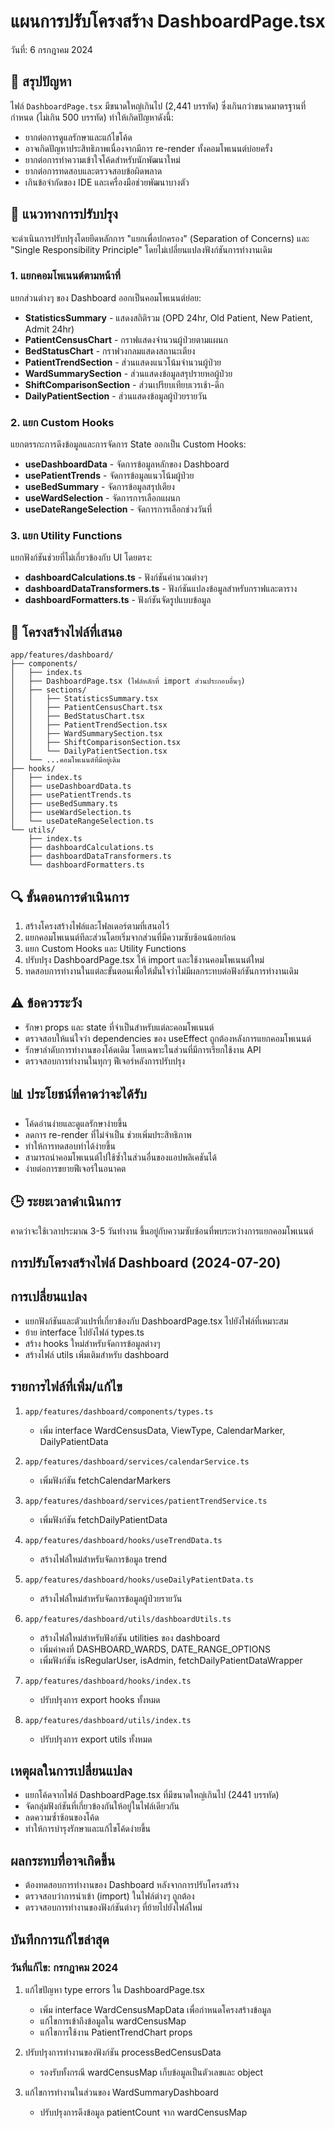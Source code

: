 # แผนการปรับโครงสร้าง DashboardPage.tsx

วันที่: 6 กรกฎาคม 2024

## 📝 สรุปปัญหา

ไฟล์ `DashboardPage.tsx` มีขนาดใหญ่เกินไป (2,441 บรรทัด) ซึ่งเกินกว่าขนาดมาตรฐานที่กำหนด (ไม่เกิน 500 บรรทัด) ทำให้เกิดปัญหาดังนี้:

- ยากต่อการดูแลรักษาและแก้ไขโค้ด
- อาจเกิดปัญหาประสิทธิภาพเนื่องจากมีการ re-render ทั้งคอมโพเนนต์บ่อยครั้ง
- ยากต่อการทำความเข้าใจโค้ดสำหรับนักพัฒนาใหม่
- ยากต่อการทดสอบและตรวจสอบข้อผิดพลาด
- เกินข้อจำกัดของ IDE และเครื่องมือช่วยพัฒนาบางตัว

## 🚀 แนวทางการปรับปรุง

จะดำเนินการปรับปรุงโดยยึดหลักการ "แยกเพื่อปกครอง" (Separation of Concerns) และ "Single Responsibility Principle" โดยไม่เปลี่ยนแปลงฟังก์ชันการทำงานเดิม

### 1. แยกคอมโพเนนต์ตามหน้าที่

แยกส่วนต่างๆ ของ Dashboard ออกเป็นคอมโพเนนต์ย่อย:

- **StatisticsSummary** - แสดงสถิติรวม (OPD 24hr, Old Patient, New Patient, Admit 24hr)
- **PatientCensusChart** - กราฟแสดงจำนวนผู้ป่วยตามแผนก
- **BedStatusChart** - กราฟวงกลมแสดงสถานะเตียง
- **PatientTrendSection** - ส่วนแสดงแนวโน้มจำนวนผู้ป่วย
- **WardSummarySection** - ส่วนแสดงข้อมูลสรุปรายหอผู้ป่วย
- **ShiftComparisonSection** - ส่วนเปรียบเทียบเวรเช้า-ดึก
- **DailyPatientSection** - ส่วนแสดงข้อมูลผู้ป่วยรายวัน

### 2. แยก Custom Hooks

แยกตรรกะการดึงข้อมูลและการจัดการ State ออกเป็น Custom Hooks:

- **useDashboardData** - จัดการข้อมูลหลักของ Dashboard
- **usePatientTrends** - จัดการข้อมูลแนวโน้มผู้ป่วย
- **useBedSummary** - จัดการข้อมูลสรุปเตียง
- **useWardSelection** - จัดการการเลือกแผนก
- **useDateRangeSelection** - จัดการการเลือกช่วงวันที่

### 3. แยก Utility Functions

แยกฟังก์ชันช่วยที่ไม่เกี่ยวข้องกับ UI โดยตรง:

- **dashboardCalculations.ts** - ฟังก์ชันคำนวณต่างๆ
- **dashboardDataTransformers.ts** - ฟังก์ชันแปลงข้อมูลสำหรับกราฟและตาราง
- **dashboardFormatters.ts** - ฟังก์ชันจัดรูปแบบข้อมูล

## 📂 โครงสร้างไฟล์ที่เสนอ

```
app/features/dashboard/
├── components/
│   ├── index.ts
│   ├── DashboardPage.tsx (ไฟล์หลักที่ import ส่วนประกอบอื่นๆ)
│   ├── sections/
│   │   ├── StatisticsSummary.tsx
│   │   ├── PatientCensusChart.tsx
│   │   ├── BedStatusChart.tsx
│   │   ├── PatientTrendSection.tsx
│   │   ├── WardSummarySection.tsx
│   │   ├── ShiftComparisonSection.tsx
│   │   └── DailyPatientSection.tsx
│   └── ...คอมโพเนนต์ที่มีอยู่เดิม
├── hooks/
│   ├── index.ts
│   ├── useDashboardData.ts
│   ├── usePatientTrends.ts
│   ├── useBedSummary.ts
│   ├── useWardSelection.ts
│   └── useDateRangeSelection.ts
└── utils/
    ├── index.ts
    ├── dashboardCalculations.ts
    ├── dashboardDataTransformers.ts
    └── dashboardFormatters.ts
```

## 🔍 ขั้นตอนการดำเนินการ

1. สร้างโครงสร้างไฟล์และโฟลเดอร์ตามที่เสนอไว้
2. แยกคอมโพเนนต์ทีละส่วนโดยเริ่มจากส่วนที่มีความซับซ้อนน้อยก่อน
3. แยก Custom Hooks และ Utility Functions
4. ปรับปรุง DashboardPage.tsx ให้ import และใช้งานคอมโพเนนต์ใหม่
5. ทดสอบการทำงานในแต่ละขั้นตอนเพื่อให้มั่นใจว่าไม่มีผลกระทบต่อฟังก์ชันการทำงานเดิม

## ⚠️ ข้อควรระวัง

- รักษา props และ state ที่จำเป็นสำหรับแต่ละคอมโพเนนต์
- ตรวจสอบให้แน่ใจว่า dependencies ของ useEffect ถูกต้องหลังการแยกคอมโพเนนต์
- รักษาลำดับการทำงานของโค้ดเดิม โดยเฉพาะในส่วนที่มีการเรียกใช้งาน API
- ตรวจสอบการทำงานในทุกๆ ฟีเจอร์หลังการปรับปรุง

## 📊 ประโยชน์ที่คาดว่าจะได้รับ

- โค้ดอ่านง่ายและดูแลรักษาง่ายขึ้น
- ลดการ re-render ที่ไม่จำเป็น ช่วยเพิ่มประสิทธิภาพ
- ทำให้การทดสอบทำได้ง่ายขึ้น
- สามารถนำคอมโพเนนต์ไปใช้ซ้ำในส่วนอื่นของแอปพลิเคชันได้
- ง่ายต่อการขยายฟีเจอร์ในอนาคต

## 🕒 ระยะเวลาดำเนินการ

คาดว่าจะใช้เวลาประมาณ 3-5 วันทำงาน ขึ้นอยู่กับความซับซ้อนที่พบระหว่างการแยกคอมโพเนนต์ 

## การปรับโครงสร้างไฟล์ Dashboard (2024-07-20)

## การเปลี่ยนแปลง
- แยกฟังก์ชันและตัวแปรที่เกี่ยวข้องกับ DashboardPage.tsx ไปยังไฟล์ที่เหมาะสม
- ย้าย interface ไปยังไฟล์ types.ts
- สร้าง hooks ใหม่สำหรับจัดการข้อมูลต่างๆ
- สร้างไฟล์ utils เพิ่มเติมสำหรับ dashboard

## รายการไฟล์ที่เพิ่ม/แก้ไข
1. `app/features/dashboard/components/types.ts`
   - เพิ่ม interface WardCensusData, ViewType, CalendarMarker, DailyPatientData

2. `app/features/dashboard/services/calendarService.ts`
   - เพิ่มฟังก์ชัน fetchCalendarMarkers

3. `app/features/dashboard/services/patientTrendService.ts`
   - เพิ่มฟังก์ชัน fetchDailyPatientData

4. `app/features/dashboard/hooks/useTrendData.ts`
   - สร้างไฟล์ใหม่สำหรับจัดการข้อมูล trend

5. `app/features/dashboard/hooks/useDailyPatientData.ts`
   - สร้างไฟล์ใหม่สำหรับจัดการข้อมูลผู้ป่วยรายวัน

6. `app/features/dashboard/utils/dashboardUtils.ts`
   - สร้างไฟล์ใหม่สำหรับฟังก์ชัน utilities ของ dashboard
   - เพิ่มค่าคงที่ DASHBOARD_WARDS, DATE_RANGE_OPTIONS
   - เพิ่มฟังก์ชัน isRegularUser, isAdmin, fetchDailyPatientDataWrapper

7. `app/features/dashboard/hooks/index.ts`
   - ปรับปรุงการ export hooks ทั้งหมด

8. `app/features/dashboard/utils/index.ts`
   - ปรับปรุงการ export utils ทั้งหมด

## เหตุผลในการเปลี่ยนแปลง
- แยกโค้ดจากไฟล์ DashboardPage.tsx ที่มีขนาดใหญ่เกินไป (2441 บรรทัด)
- จัดกลุ่มฟังก์ชันที่เกี่ยวข้องกันให้อยู่ในไฟล์เดียวกัน
- ลดความซ้ำซ้อนของโค้ด
- ทำให้การบำรุงรักษาและแก้ไขโค้ดง่ายขึ้น

## ผลกระทบที่อาจเกิดขึ้น
- ต้องทดสอบการทำงานของ Dashboard หลังจากการปรับโครงสร้าง
- ตรวจสอบว่าการนำเข้า (import) ในไฟล์ต่างๆ ถูกต้อง
- ตรวจสอบการทำงานของฟังก์ชันต่างๆ ที่ย้ายไปยังไฟล์ใหม่ 

## บันทึกการแก้ไขล่าสุด
### วันที่แก้ไข: กรกฎาคม 2024
1. แก้ไขปัญหา type errors ใน DashboardPage.tsx
   - เพิ่ม interface WardCensusMapData เพื่อกำหนดโครงสร้างข้อมูล
   - แก้ไขการเข้าถึงข้อมูลใน wardCensusMap
   - แก้ไขการใช้งาน PatientTrendChart props

2. ปรับปรุงการทำงานของฟังก์ชัน processBedCensusData
   - รองรับทั้งกรณี wardCensusMap เก็บข้อมูลเป็นตัวเลขและ object

3. แก้ไขการทำงานในส่วนของ WardSummaryDashboard
   - ปรับปรุงการดึงข้อมูล patientCount จาก wardCensusMap 